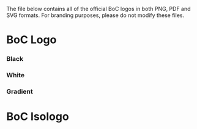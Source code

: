 The file below contains all of the official BoC logos in both PNG, PDF and SVG formats. For branding purposes, please do not modify these files.

# BoC Logo

### Black

### White

### Gradient

# BoC Isologo




